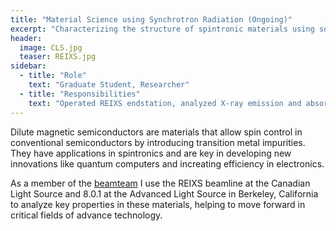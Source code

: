 ```yaml
---
title: "Material Science using Synchrotron Radiation (Ongoing)"
excerpt: "Characterizing the structure of spintronic materials using soft X-ray spectroscopy"
header:
  image: CLS.jpg
  teaser: REIXS.jpg
sidebar:
  - title: "Role"
    text: "Graduate Student, Researcher"
  - title: "Responsibilities"
    text: "Operated REIXS endstation, analyzed X-ray emission and absorption data, hosted outreach events for general public."
---
```


Dilute magnetic semiconductors are materials that allow spin control in conventional semiconductors by introducing transition metal impurities. They have applications in spintronics and are key in developing new innovations like quantum computers and increating efficiency in electronics.  

As a member of the [beamteam](http://beamteam.usask.ca) I use the REIXS beamline at the Canadian Light Source and 8.0.1 at the Advanced Light Source in Berkeley, California to analyze key properties in these materials, helping to move forward in critical fields of advance technology.